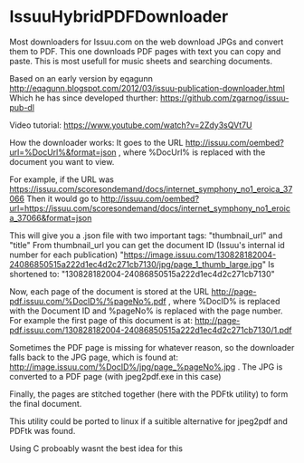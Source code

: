 # IssuuHybridPDFDownloader
Most downloaders for Issuu.com on the web download JPGs and convert them to PDF.
This one downloads PDF pages with text you can copy and paste.
This is most usefull for music sheets and searching documents.

Based on an early version by eqagunn
http://eqagunn.blogspot.com/2012/03/issuu-publication-downloader.html
Which he has since developed thurther: https://github.com/zgarnog/issuu-pub-dl

Video tutorial:
https://www.youtube.com/watch?v=2Zdy3sQVt7U


How the downloader works:
It goes to the URL http://issuu.com/oembed?url=%DocUrl%&format=json , where %DocUrl% is replaced with the document you want to view.

For example, if the URL was https://issuu.com/scoresondemand/docs/internet_symphony_no1_eroica_37066
Then it would go to http://issuu.com/oembed?url=https://issuu.com/scoresondemand/docs/internet_symphony_no1_eroica_37066&format=json

This will give you a .json file with two important tags: "thumbnail_url" and "title"
From thumbnail_url you can get the document ID (Issuu's internal id number for each publication)
"https://image.issuu.com/130828182004-24086850515a222d1ec4d2c271cb7130/jpg/page_1_thumb_large.jpg"
Is shortened to:
"130828182004-24086850515a222d1ec4d2c271cb7130"

Now, each page of the document is stored at the URL http://page-pdf.issuu.com/%DocID%/%pageNo%.pdf ,
where %DocID% is replaced with the Document ID and %pageNo% is replaced with the page number.
For example the first page of this document is at:
http://page-pdf.issuu.com/130828182004-24086850515a222d1ec4d2c271cb7130/1.pdf

Sometimes the PDF page is missing for whatever reason, so the downloader falls back to the JPG page,
which is found at: http://image.issuu.com/%DocID%/jpg/page_%pageNo%.jpg .
The JPG is converted to a PDF page (with jpeg2pdf.exe in this case)

Finally, the pages are stitched together (here with the PDFtk utility) to form the final document.

This utility could be ported to linux if a suitible alternative for jpeg2pdf and PDFtk was found.

Using C proboably wasnt the best idea for this
